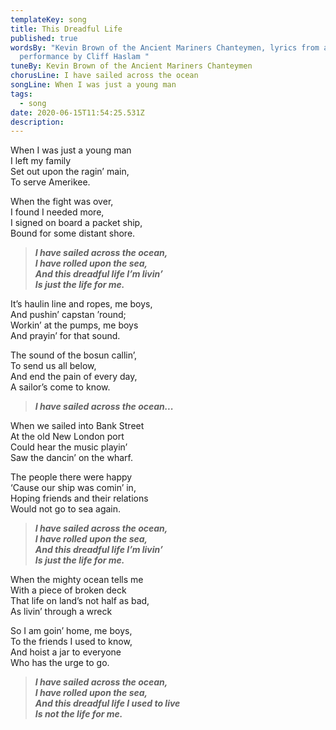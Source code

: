 ```yaml
---
templateKey: song
title: This Dreadful Life
published: true
wordsBy: "Kevin Brown of the Ancient Mariners Chanteymen, lyrics from a
  performance by Cliff Haslam "
tuneBy: Kevin Brown of the Ancient Mariners Chanteymen
chorusLine: I have sailed across the ocean
songLine: When I was just a young man
tags:
  - song
date: 2020-06-15T11:54:25.531Z
description: 
---
```

When I was just a young man\
I left my family\
Set out upon the ragin’ main,\
To serve Amerikee.

When the fight was over,\
I found I needed more,\
I signed on board a packet ship,\
Bound for some distant shore.

>***I have sailed across the ocean,\
I have rolled upon the sea,\
And this dreadful life I’m livin’\
Is just the life for me.***

It’s haulin line and ropes, me boys,\
And pushin’ capstan ’round;\
Workin’ at the pumps, me boys\
And prayin’ for that sound.

The sound of the bosun callin’,\
To send us all below,\
And end the pain of every day,\
A sailor’s come to know.

>***I have sailed across the ocean...***

When we sailed into Bank Street\
At the old New London port\
Could hear the music playin’\
Saw the dancin’ on the wharf.

The people there were happy\
‘Cause our ship was comin’ in,\
Hoping friends and their relations\
Would not go to sea again.

>***I have sailed across the ocean,\
I have rolled upon the sea,\
And this dreadful life I’m livin’\
Is just the life for me.***

When the mighty ocean tells me\
With a piece of broken deck\
That life on land’s not half as bad,\
As livin’ through a wreck

So I am goin’ home, me boys,\
To the friends I used to know,\
And hoist a jar to everyone\
Who has the urge to go.

>***I have sailed across the ocean,\
I have rolled upon the sea,\
And this dreadful life I used to live\
Is not the life for me.***
